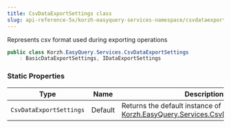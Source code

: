 ```yaml
---
title: CsvDataExportSettings class
slug: api-reference-5x/korzh-easyquery-services-namespace/csvdataexportsettings-class
---
```



Represents csv format used during exporting operations
```csharp
public class Korzh.EasyQuery.Services.CsvDataExportSettings
    : BasicDataExportSettings, IDataExportSettings

```

### Static Properties

| Type | Name | Description | 
| --- | --- | --- | 
| `CsvDataExportSettings` | Default | Returns the default instance of [Korzh.EasyQuery.Services.CsvDataExportSettings](/api-reference-5x/korzh-easyquery-services-namespace/csvdataexportsettings-class). |